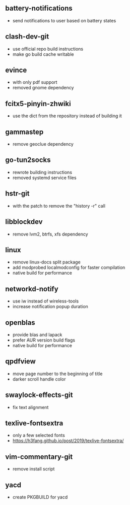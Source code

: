 ## battery-notifications
- send notifications to user based on battery states

## clash-dev-git
- use official repo build instructions
- make go build cache writable

## evince
- with only pdf support
- removed gnome dependency

## fcitx5-pinyin-zhwiki
- use the dict from the repository instead of building it

## gammastep
- remove geoclue dependency

## go-tun2socks
- rewrote building instructions
- removed systemd service files

## hstr-git
- with the patch to remove the "history -r" call

## libblockdev
- remove lvm2, btrfs, xfs dependency

## linux
- remove linux-docs split package
- add modprobed localmodconfig for faster compilation
- native build for performance

## networkd-notify
- use iw instead of wireless-tools
- increase notification popup duration

## openblas
- provide blas and lapack
- prefer AUR version build flags
- native build for performance

## qpdfview
- move page number to the beginning of title
- darker scroll handle color

## swaylock-effects-git
- fix text alignment

## texlive-fontsextra
- only a few selected fonts
- https://h3fang.github.io/post/2019/texlive-fontsextra/

## vim-commentary-git
- remove install script

## yacd
- create PKGBUILD for yacd

